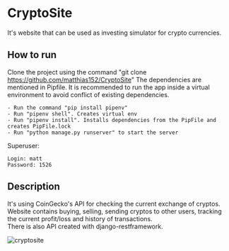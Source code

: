 # CryptoSite
It's website that can be used as investing simulator for crypto currencies.

## How to run
Clone the project using the command "git clone https://github.com/matthias152/CryptoSite"
The dependencies are mentioned in Pipfile. It is recommended to run the app inside a virtual environment to avoid conflict of existing dependencies.
```
- Run the command "pip install pipenv"
- Run "pipenv shell". Creates virtual env
- Run "pipenv install". Installs dependencies from the PipFile and creates PipFile.lock
- Run "python manage.py runserver" to start the server
```
Superuser:
```
Login: matt
Password: 1526
```

## Description
It's using CoinGecko's API for checking the current exchange of cryptos.
Website contains buying, selling, sending cryptos to other users, tracking the current profit/loss and history of transactions.  
There is also API created with django-restframework.

![](cryptosite2.png "cryptosite")

